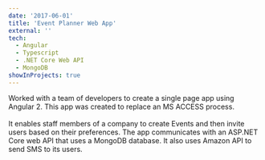 ```yaml
---
date: '2017-06-01'
title: 'Event Planner Web App'
external: ''
tech:
  - Angular
  - Typescript
  - .NET Core Web API
  - MongoDB
showInProjects: true
---
```


Worked with a team of developers to create a single page app using Angular 2. This app was created to replace an MS ACCESS process.
<br/><br/>
It enables staff members of a company to create Events and then invite users based on their preferences. The app communicates with an ASP.NET Core web API that uses a MongoDB database.
It also uses Amazon API to send SMS to its users.
